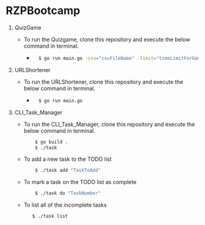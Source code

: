 # RZPBootcamp
1. QuizGame
   - To run the Quizgame, clone this repository and execute the below command in terminal.
      - ```sh
          $ go run main.go -csv="csvFileName" -limit="timeLimitForGameInSec"
          ```
2. URLShortener
   - To run the URLShortener, clone this repository and execute the below command in terminal.
      - ```sh
          $ go run main.go 
          ```
      
3. CLI_Task_Manager
   - To run the CLI_Task_Manager, clone this repository and execute the below command in terminal.
      ```sh
          $ go build .
          $ ./task
   - To add a new task to the TODO list
      ```sh
          $ ./task add "TaskToAdd"
   - To mark a task on the TODO list as complete
      ```sh
          $ ./task do "TaskNumber"
   - To list all of the incomplete tasks
       ```sh
          $ ./task list
